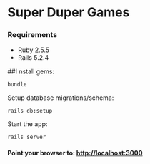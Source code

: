 # Super Duper Games

### Requirements

* Ruby 2.5.5
* Rails 5.2.4

##I nstall gems: 
 
    bundle 
    
 Setup database migrations/schema:
    
    rails db:setup
    
Start the app:

    rails server

#### Point your browser to: [http://localhost:3000](http://localhost:3000)
